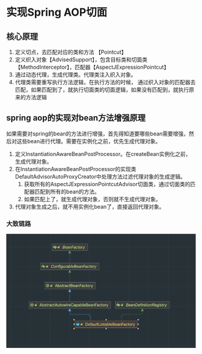 # 实现Spring AOP切面
## 核心原理
1. 定义切点，去匹配对应的类和方法 【Pointcut】
2. 定义织入对象【AdvisedSupport】，包含目标类和切面类【MethodInterceptor】，匹配器【AspectJExpressionPointcut】 
3. 通过动态代理，生成代理类。代理类注入织入对象。 
4. 代理类需要重写执行方法逻辑，在执行方法的时候， 通过织入对象的匹配器去匹配，如果匹配到了，就执行切面类的切面逻辑，如果没有匹配到，就执行原来的方法逻辑

## spring aop的实现对bean方法增强原理
如果需要对spring的bean的方法进行增强，首先得知道要哪些bean需要增强，然后对这些bean进行代理。需要在实例化之前，优先生成代理对象。
1. 定义InstantiationAwareBeanPostProcessor。在createBean实例化之前，生成代理对象。
2. 在InstantiationAwareBeanPostProcessor的实现类DefaultAdvisorAutoProxyCreator中处理方法过滤代理对象的生成逻辑。
   1. 获取所有的AspectJExpressionPointcutAdvisor切面类，通过切面类的匹配器匹配到所有的bean的方法。
   2. 如果匹配上了，就生成代理对象，否则就不生成代理对象。
3. 代理对象生成之后，就不用实例化bean了，直接返回代理对象。
### 大致链路
![img.png](../img/img.png)